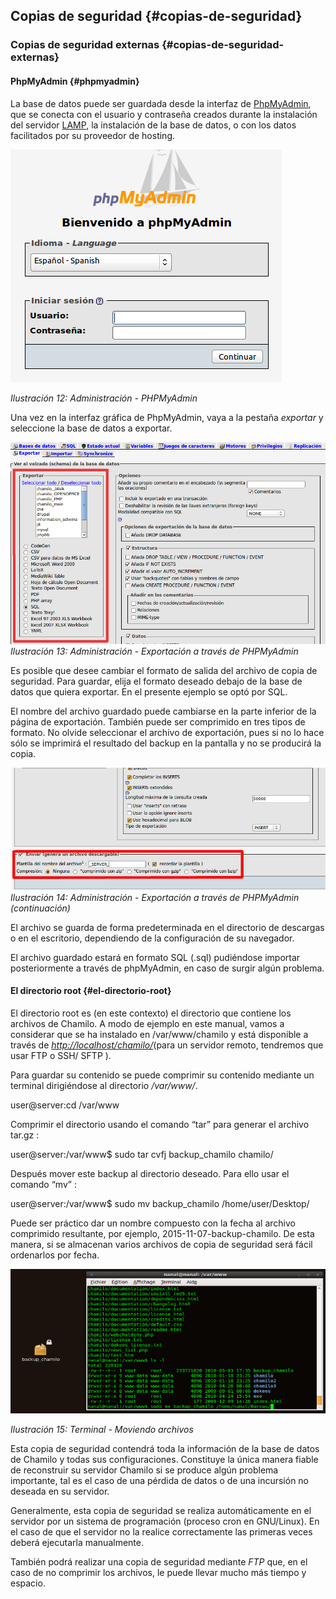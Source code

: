 ## Copias de seguridad {#copias-de-seguridad}

### Copias de seguridad externas {#copias-de-seguridad-externas}

#### PhpMyAdmin {#phpmyadmin}

La base de datos puede ser guardada desde la interfaz de [P](http://fr.wikipedia.org/wiki/PhpMyAdmin)[hpMyAdmin](http://fr.wikipedia.org/wiki/PhpMyAdmin), que se conecta con el usuario y contraseña creados durante la instalación del servidor [LAMP](http://fr.wikipedia.org/wiki/LAMP), la instalación de la base de datos, o con los datos facilitados por su proveedor de hosting.

![](../assets/images115.png)

*Ilustración 12: Administración - PHPMyAdmin*

Una vez en la interfaz gráfica de PhpMyAdmin, vaya a la pestaña _exportar_ y seleccione la base de datos a exportar.

![](../assets/images116.png)*Ilustración 13: Administración - Exportación a través de PHPMyAdmin*

Es posible que desee cambiar el formato de salida del archivo de copia de seguridad. Para guardar, elija el formato deseado debajo de la base de datos que quiera exportar. En el presente ejemplo se optó por SQL.

El nombre del archivo guardado puede cambiarse en la parte inferior de la página de exportación. También puede ser comprimido en tres tipos de formato. No olvide seleccionar el archivo de exportación, pues si no lo hace sólo se imprimirá el resultado del backup en la pantalla y no se producirá la copia.

![](../assets/images118.png)*Ilustración 14: Administración - Exportación a través de PHPMyAdmin (continuación)*

El archivo se guarda de forma predeterminada en el directorio de descargas o en el escritorio, dependiendo de la configuración de su navegador.

El archivo guardado estará en formato SQL (.sql) pudiéndose importar posteriormente a través de phpMyAdmin, en caso de surgir algún problema.

#### El directorio root {#el-directorio-root}

El directorio root es (en este contexto) el directorio que contiene los archivos de Chamilo. A modo de ejemplo en este manual, vamos a considerar que se ha instalado en /var/www/chamilo y está disponible a través de [_http://localhost/chamilo/_](http://localhost/chamilo/)(para un servidor remoto, tendremos que usar FTP o SSH/ SFTP ).

Para guardar su contenido se puede comprimir su contenido mediante un terminal dirigiéndose al directorio _/var/www/_.

user@server:cd /var/www

Comprimir el directorio usando el comando “tar” para generar el archivo tar.gz :

user@server:/var/www$ sudo tar cvfj backup_chamilo chamilo/

Después mover este backup al directorio deseado. Para ello usar el comando “mv” :

user@server:/var/www$ sudo mv backup_chamilo /home/user/Desktop/

Puede ser práctico dar un nombre compuesto con la fecha al archivo comprimido resultante, por ejemplo, 2015-11-07-backup-chamilo. De esta manera, si se almacenan varios archivos de copia de seguridad será fácil ordenarlos por fecha.

![](../assets/images121.png)

*Ilustración 15: Terminal - Moviendo archivos*

Esta copia de seguridad contendrá toda la información de la base de datos de Chamilo y todas sus configuraciones. Constituye la única manera fiable de reconstruir su servidor Chamilo si se produce algún problema importante, tal es el caso de una pérdida de datos o de una incursión no deseada en su servidor.

Generalmente, esta copia de seguridad se realiza automáticamente en el servidor por un sistema de programación (proceso cron en GNU/Linux). En el caso de que el servidor no la realice correctamente las primeras veces deberá ejecutarla manualmente.

También podrá realizar una copia de seguridad mediante _FTP_ que, en el caso de no comprimir los archivos, le puede llevar mucho más tiempo y espacio.



